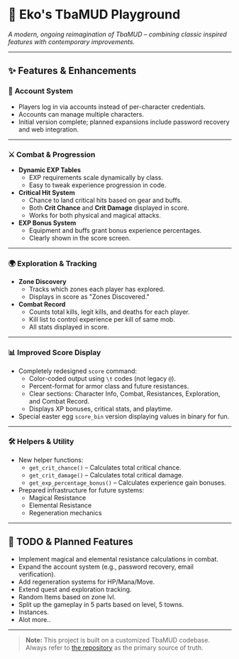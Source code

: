 # 🌟 Eko's TbaMUD Playground

_A modern, ongoing reimagination of TbaMUD – combining classic inspired features with contemporary improvements._

---

## ✨ Features & Enhancements

### 🧩 **Account System**
- Players log in via accounts instead of per-character credentials.
- Accounts can manage multiple characters.
- Initial version complete; planned expansions include password recovery and web integration.

---

### ⚔️ **Combat & Progression**
- **Dynamic EXP Tables**  
  - EXP requirements scale dynamically by class.
  - Easy to tweak experience progression in code.
- **Critical Hit System**  
  - Chance to land critical hits based on gear and buffs.
  - Both **Crit Chance** and **Crit Damage** displayed in score.
  - Works for both physical and magical attacks.
- **EXP Bonus System**  
  - Equipment and buffs grant bonus experience percentages.
  - Clearly shown in the score screen.

---

### 🌍 **Exploration & Tracking**
- **Zone Discovery**  
  - Tracks which zones each player has explored.
  - Displays in score as "Zones Discovered."
- **Combat Record**  
  - Counts total kills, legit kills, and deaths for each player.
  - Kill list to control experience per kill of same mob.
  - All stats displayed in score.

---

### 📊 **Improved Score Display**
- Completely redesigned `score` command:
  - Color-coded output using `\t` codes (not legacy `@`).
  - Percent-format for armor class and future resistances.
  - Clear sections: Character Info, Combat, Resistances, Exploration, and Combat Record.
  - Displays XP bonuses, critical stats, and playtime.
- Special easter egg `score_bin` version displaying values in binary for fun.

---

### 🛠️ **Helpers & Utility**
- New helper functions:
  - `get_crit_chance()` – Calculates total critical chance.
  - `get_crit_damage()` – Calculates total critical damage.
  - `get_exp_percentage_bonus()` – Calculates experience gain bonuses.
- Prepared infrastructure for future systems:
  - Magical Resistance
  - Elemental Resistance
  - Regeneration mechanics

---

## 🚧 TODO & Planned Features
- Implement magical and elemental resistance calculations in combat.
- Expand the account system (e.g., password recovery, email verification).
- Add regeneration systems for HP/Mana/Move.
- Extend quest and exploration tracking.
- Random Items based on zone lvl.
- Split up the gameplay in 5 parts based on level, 5 towns.
- Instances.
- Alot more..

---

> **Note:** This project is built on a customized TbaMUD codebase.
> Always refer to [the repository](https://github.com/Ekot84/tbamud-playground) as the primary source of truth.

